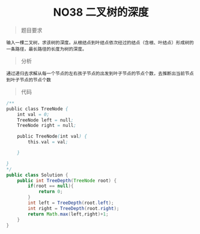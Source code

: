 # <center>NO38 二叉树的深度
>题目要求

    输入一棵二叉树，求该树的深度。从根结点到叶结点依次经过的结点（含根、叶结点）形成树的一条路径，最长路径的长度为树的深度。


>分析

    通过递归去求解从每一个节点的左右孩子节点的出发到叶子节点的节点个数，去推断出当前节点到叶子节点的节点个数


>代码
```java
/**
public class TreeNode {
    int val = 0;
    TreeNode left = null;
    TreeNode right = null;

    public TreeNode(int val) {
        this.val = val;

    }

}
*/
public class Solution {
    public int TreeDepth(TreeNode root) {
        if(root == null){
            return 0;
        }
        int left = TreeDepth(root.left);
        int right = TreeDepth(root.right);
        return Math.max(left,right)+1;
    }
}
```